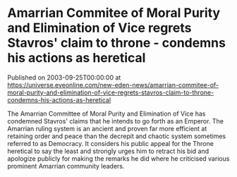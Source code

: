 # Amarrian Commitee of Moral Purity and Elimination of Vice regrets Stavros' claim to throne - condemns his actions as heretical
Published on 2003-09-25T00:00:00 at https://universe.eveonline.com/new-eden-news/amarrian-commitee-of-moral-purity-and-elimination-of-vice-regrets-stavros-claim-to-throne-condemns-his-actions-as-heretical

The Amarrian Committee of Moral Purity and Elimination of Vice has condemned Stavros' claims that he intends to go forth as an Emperor. The Amarrian ruling system is an ancient and proven far more efficient at retaining order and peace than the decrepit and chaotic system sometimes referred to as Democracy. It considers his public appeal for the Throne heretical to say the least and strongly urges him to retract his bid and apologize publicly for making the remarks he did where he criticised various prominent Amarrian community leaders.
